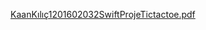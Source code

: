 
[KaanKılıç1201602032SwiftProjeTictactoe.pdf](https://github.com/user-attachments/files/15996703/KaanKilic1201602032SwiftProjeTictactoe.pdf)
